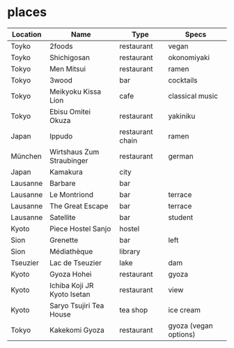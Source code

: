 # places

| Location | Name                        | Type             | Specs                 |
| -------- | --------------------------- | ---------------- | --------------------- |
| Toyko    | 2foods                      | restaurant       | vegan                 |
| Toyko    | Shichigosan                 | restaurant       | okonomiyaki           |
| Tokyo    | Men Mitsui                  | restaurant       | ramen                 |
| Tokyo    | 3wood                       | bar              | cocktails             |
| Tokyo    | Meikyoku Kissa Lion         | cafe             | classical music       |
| Tokyo    | Ebisu Omitei Okuza          | restaurant       | yakiniku              |
| Japan    | Ippudo                      | restaurant chain | ramen                 |
| München  | Wirtshaus Zum Straubinger   | restaurant       | german                |
| Japan    | Kamakura                    | city             |                       |
| Lausanne | Barbare                     | bar              |                       |
| Lausanne | Le Montriond                | bar              | terrace               |
| Lausanne | The Great Escape            | bar              | terrace               |
| Lausanne | Satellite                   | bar              | student               |
| Kyoto    | Piece Hostel Sanjo          | hostel           |                       |
| Sion     | Grenette                    | bar              | left                  |
| Sion     | Médiathèque                 | library          |                       |
| Tseuzier | Lac de Tseuzier             | lake             | dam                   |
| Kyoto    | Gyoza Hohei                 | restaurant       | gyoza                 |
| Kyoto    | Ichiba Koji JR Kyoto Isetan | restaurant       | view                  |
| Kyoto    | Saryo Tsujiri Tea House     | tea shop         | ice cream             |
| Tokyo    | Kakekomi Gyoza              | restaurant       | gyoza (vegan options) |
